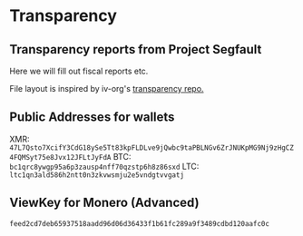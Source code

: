 # Transparency

## Transparency reports from Project Segfault

Here we will fill out fiscal reports etc.

File layout is inspired by iv-org's [transparency repo.](https://github.com/iv-org/transparency)

## Public Addresses for wallets

XMR: `47L7Qsto7XcifY3CdG18ySe5Tt83kpFLDLve9jQwbc9taPBLNGv6ZrJNUKpMG9Nj9zHgCZ4FQMSyt75e8Jvx12JFLtJyFdA`
BTC: `bc1qrc8ywgp95a6p3zausp4nff70qzstp6h8z86sxd`
LTC: `ltc1qn3ald586h2ntt0n3zkvwsmju2e5vndgtvvgatj`

## ViewKey for Monero (Advanced)

`feed2cd7deb65937518aadd96d06d36433f1b61fc289a9f3489cdbd120aafc0c`
